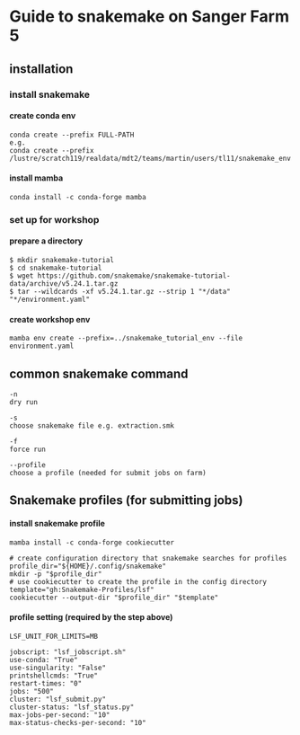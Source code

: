 # Guide to snakemake on Sanger Farm 5
## installation 
### install snakemake 

#### create conda env
```
conda create --prefix FULL-PATH 
e.g.
conda create --prefix /lustre/scratch119/realdata/mdt2/teams/martin/users/tl11/snakemake_env
```
#### install mamba
`conda install -c conda-forge mamba`

### set up for workshop  
#### prepare a directory
```
$ mkdir snakemake-tutorial
$ cd snakemake-tutorial
$ wget https://github.com/snakemake/snakemake-tutorial-data/archive/v5.24.1.tar.gz
$ tar --wildcards -xf v5.24.1.tar.gz --strip 1 "*/data" "*/environment.yaml"
```

#### create workshop env
```
mamba env create --prefix=../snakemake_tutorial_env --file environment.yaml
```

## common snakemake command 
```
-n
dry run 

-s
choose snakemake file e.g. extraction.smk 

-f
force run 

--profile 
choose a profile (needed for submit jobs on farm)
```

## Snakemake profiles (for submitting jobs)
#### install snakemake profile 
`mamba install -c conda-forge cookiecutter`

```
# create configuration directory that snakemake searches for profiles
profile_dir="${HOME}/.config/snakemake"
mkdir -p "$profile_dir"
# use cookiecutter to create the profile in the config directory
template="gh:Snakemake-Profiles/lsf"
cookiecutter --output-dir "$profile_dir" "$template"
```

#### profile setting (required by the step above)
```
LSF_UNIT_FOR_LIMITS=MB

jobscript: "lsf_jobscript.sh"
use-conda: "True"
use-singularity: "False"
printshellcmds: "True"
restart-times: "0"
jobs: "500"
cluster: "lsf_submit.py"
cluster-status: "lsf_status.py"
max-jobs-per-second: "10"
max-status-checks-per-second: "10"
```

